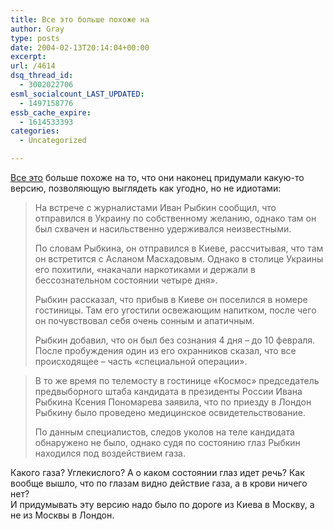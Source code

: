 ```yaml
---
title: Все это больше похоже на
author: Gray
type: posts
date: 2004-02-13T20:14:04+00:00
excerpt:
url: /4614
dsq_thread_id:
  - 3002022706
esml_socialcount_LAST_UPDATED:
  - 1497158776
essb_cache_expire:
  - 1614533393
categories:
  - Uncategorized

---
```








<a href="http://www.korrespondent.net/main/88806/" target="_blank">Все это</a> больше похоже на то, что они наконец придумали какую-то версию, позволяющую выглядеть как угодно, но не идиотами:

> На встрече с журналистами Иван Рыбкин сообщил, что отправился в Украину по собственному желанию, однако там он был схвачен и насильственно удерживался неизвестными. 
> 
> По словам Рыбкина, он отправился в Киеве, рассчитывая, что там он встретится с Асланом Масхадовым. Однако в столице Украины его похитили, &#171;накачали наркотиками и держали в бессознательном состоянии четыре дня&#187;. 
> 
> Рыбкин рассказал, что прибыв в Киеве он поселился в номере гостиницы. Там его угостили освежающим напитком, после чего он почувствовал себя очень сонным и апатичным. 
> 
> Рыбкин добавил, что он был без сознания 4 дня &#8211; до 10 февраля. После пробуждения один из его охранников сказал, что все происходящее &#8211; часть &#171;специальной операции&#187;. 

> В то же время по телемосту в гостинице &#171;Космос&#187; председатель предвыборного штаба кандидата в президенты России Ивана Рыбкина Ксения Пономарева заявила, что по приезду в Лондон Рыбкину было проведено медицинское освидетельствование. 
> 
> По данным специалистов, следов уколов на теле кандидата обнаружено не было, однако судя по состоянию глаз Рыбкин находился под воздействием газа.

Какого газа? Углекислого? А о каком состоянии глаз идет речь? Как вообще вышло, что по глазам видно действие газа, а в крови ничего нет?  
И придумывать эту версию надо было по дороге из Киева в Москву, а не из Москвы в Лондон.